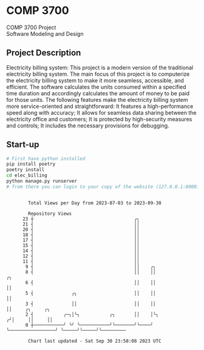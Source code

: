 # COMP 3700
COMP 3700 Project  
Software Modeling and Design
## Project Description
Electricity billing system: This project is a modern version of the traditional electricity billing system. The main focus of this project is to computerize the electricity billing system to make it more seamless, accessible, and efficient. The software calculates the units consumed within a specified time duration and accordingly calculates the amount of money to be paid for those units. The following features make the electricity billing system more service-oriented and straightforward: It features a high-performance speed along with accuracy; It allows for seamless data sharing between the electricity office and customers; It is protected by high-security measures and controls; It includes the necessary provisions for debugging.

## Start-up
```bash
# First have python installed
pip install poetry
poetry install
cd elec_billing
python manage.py runserver
# from there you can login to your copy of the website (127.0.0.1:8000), default creds are admin/admin
```

```

        Total Views per Day from 2023-07-03 to 2023-09-30

        Repository Views
      23 ┼                                     ╭╮
      21 ┤                                     ││
      20 ┤                                     ││
      18 ┤                                     ││
      17 ┤                                     ││
      15 ┤                                     ││
      14 ┤                                     ││
      12 ┤                                     ││
      11 ┤                                     ││
       9 ┤                                     ││    ╭╮
       8 ┤                                     ││    ││                   ╭╮
       6 ┤                                     ││    ││                   ││
       5 ┤              ╭╮                     ││    ││                   ││
       3 ┤              ││                     ││    ││                   ││     ╭╮     ╭╮
       2 ┤           ╭─╮│╰╮           ╭╮       ││    │╰╮                 ╭╯│     ││     ││
       0 ┼───────────╯ ╰╯ ╰───────────╯╰───────╯╰────╯ ╰─────────────────╯ ╰─────╯╰─────╯╰─────────

        Chart last updated - Sat Sep 30 23:58:08 2023 UTC
        
```
